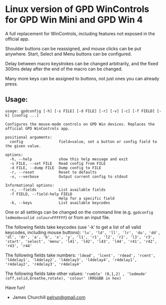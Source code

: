 # Linux version of GPD WinControls for GPD Win Mini and GPD Win 4

A full replacement for WinControls, including features not exposed in the official app.

Shoulder buttons can be reassigned, and mouse clicks can be put anywhere. Start, Select and Menu buttons can be configured.

Delay between macro keystrokes can be changed arbitrarily, and the fixed 300ms delay after the end of the macro can be changed.

Many more keys can be assigned to buttons, not just ones you can already press.

## Usage:

```
usage: gpdconfig [-h] [-s FILE] [-d FILE] [-r] [-v] [-c] [-f FIELD] [-k] [config ...]

Configures the mouse-mode controls on GPD Win devices. Replaces the official GPD WinControls app.

positional arguments:
  config                field=value, set a button or config field to the given value.

options:
  -h, --help            show this help message and exit
  -s FILE, --set FILE   Read config from FILE
  -d FILE, --dump FILE  Dump config to FILE
  -r, --reset           Reset to defaults
  -v, --verbose         Output current config to stdout

Informational options:
  -c, --fields          List available fields
  -f FIELD, --field-help FIELD
                        Help for a specific field
  -k, --keys            List available keycodes
```

One or all settings can be changed on the command line (e.g. `gpdconfig ledmode=solid colour=FFFFFF`) or from an input file.

The following fields take keycodes (use '-k' to get a list of all valid keycodes, including mouse buttons):
`'lu', 'ld', 'll', 'lr', 'du', 'dd', 'dl', 'dr', 'a', 'b', 'x', 'y', 'l1', 'r1', 'l2', 'r2', 'l3', 'r3', 'start', 'select', 'menu', 'l41', 'l42', 'l43', 'l44', 'r41', 'r42', 'r43', 'r44'`

The following fields take numbers:
`'ldead', 'lcent', 'rdead', 'rcent', 'l4delay1', 'l4delay2', 'l4delay3', 'l4delay4', 'r4delay1', 'r4delay2', 'r4delay3', 'r4delay4'`

The following fields take other values:
`'rumble' (0,1,2) , 'ledmode' (off,solid,breathe,rotate), 'colour' (RRGGBB in hex)`

Have fun!
- James Churchill pelrun@gmail.com
